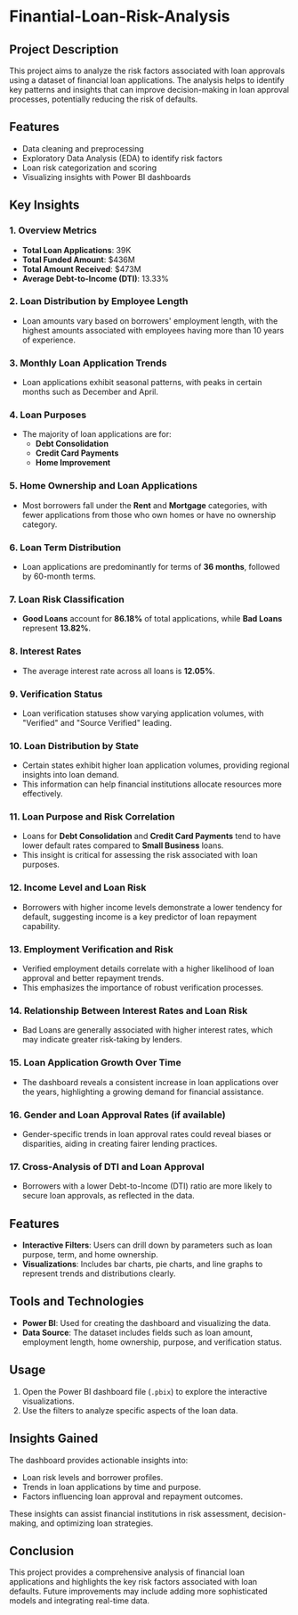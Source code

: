 # Finantial-Loan-Risk-Analysis

## Project Description
This project aims to analyze the risk factors associated with loan approvals using a dataset of financial loan applications. The analysis helps to identify key patterns and insights that can improve decision-making in loan approval processes, potentially reducing the risk of defaults.

## Features
- Data cleaning and preprocessing
- Exploratory Data Analysis (EDA) to identify risk factors
- Loan risk categorization and scoring
- Visualizing insights with Power BI dashboards

## Key Insights

### 1. Overview Metrics
- **Total Loan Applications**: 39K
- **Total Funded Amount**: $436M
- **Total Amount Received**: $473M
- **Average Debt-to-Income (DTI)**: 13.33%

### 2. Loan Distribution by Employee Length
- Loan amounts vary based on borrowers' employment length, with the highest amounts associated with employees having more than 10 years of experience.

### 3. Monthly Loan Application Trends
- Loan applications exhibit seasonal patterns, with peaks in certain months such as December and April.

### 4. Loan Purposes
- The majority of loan applications are for:
  - **Debt Consolidation**
  - **Credit Card Payments**
  - **Home Improvement**

### 5. Home Ownership and Loan Applications
- Most borrowers fall under the **Rent** and **Mortgage** categories, with fewer applications from those who own homes or have no ownership category.

### 6. Loan Term Distribution
- Loan applications are predominantly for terms of **36 months**, followed by 60-month terms.

### 7. Loan Risk Classification
- **Good Loans** account for **86.18%** of total applications, while **Bad Loans** represent **13.82%**.

### 8. Interest Rates
- The average interest rate across all loans is **12.05%**.

### 9. Verification Status
- Loan verification statuses show varying application volumes, with "Verified" and "Source Verified" leading.

### 10. Loan Distribution by State
- Certain states exhibit higher loan application volumes, providing regional insights into loan demand.
- This information can help financial institutions allocate resources more effectively.

### 11. Loan Purpose and Risk Correlation
- Loans for **Debt Consolidation** and **Credit Card Payments** tend to have lower default rates compared to **Small Business** loans.
- This insight is critical for assessing the risk associated with loan purposes.

### 12. Income Level and Loan Risk
- Borrowers with higher income levels demonstrate a lower tendency for default, suggesting income is a key predictor of loan repayment capability.

### 13. Employment Verification and Risk
- Verified employment details correlate with a higher likelihood of loan approval and better repayment trends.
- This emphasizes the importance of robust verification processes.

### 14. Relationship Between Interest Rates and Loan Risk
- Bad Loans are generally associated with higher interest rates, which may indicate greater risk-taking by lenders.

### 15. Loan Application Growth Over Time
- The dashboard reveals a consistent increase in loan applications over the years, highlighting a growing demand for financial assistance.

### 16. Gender and Loan Approval Rates (if available)
- Gender-specific trends in loan approval rates could reveal biases or disparities, aiding in creating fairer lending practices.

### 17. Cross-Analysis of DTI and Loan Approval
- Borrowers with a lower Debt-to-Income (DTI) ratio are more likely to secure loan approvals, as reflected in the data.

## Features
- **Interactive Filters**: Users can drill down by parameters such as loan purpose, term, and home ownership.
- **Visualizations**: Includes bar charts, pie charts, and line graphs to represent trends and distributions clearly.

## Tools and Technologies
- **Power BI**: Used for creating the dashboard and visualizing the data.
- **Data Source**: The dataset includes fields such as loan amount, employment length, home ownership, purpose, and verification status.

## Usage
1. Open the Power BI dashboard file (`.pbix`) to explore the interactive visualizations.
2. Use the filters to analyze specific aspects of the loan data.

## Insights Gained
The dashboard provides actionable insights into:
- Loan risk levels and borrower profiles.
- Trends in loan applications by time and purpose.
- Factors influencing loan approval and repayment outcomes.

These insights can assist financial institutions in risk assessment, decision-making, and optimizing loan strategies.

## Conclusion
This project provides a comprehensive analysis of financial loan applications and highlights the key risk factors associated with loan defaults. Future improvements may include adding more sophisticated models and integrating real-time data.

